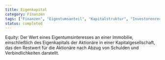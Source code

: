 ```yaml
---
title: Eigenkapital
category: Finanzen
tags: ["Finanzen", "Eigentumsanteil", "Kapitalstruktur", "Investorenrechte"]
status: completed
---
```

Equity: Der Wert eines Eigentumsinteresses an einer Immobilie, einschließlich des Eigenkapitals der Aktionäre in einer Kapitalgesellschaft, das den Restwert für die Aktionäre nach Abzug von Schulden und Verbindlichkeiten darstellt.